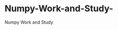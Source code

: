  # Numpy-Work-and-Study-
Numpy Work and Study 
                
                
              
                     
                  
                                                         
                             
                  
                    
                                                                                  
                                                                                     
                                                                                 
                                                                                                                                             
                                                
                                                                                                                  
                                                                                         
                                                                                                                                   
                                                                                                           
                                                                                          
                                                                                                                                               
                                                                                
                                                                               
                                                                        
                    
